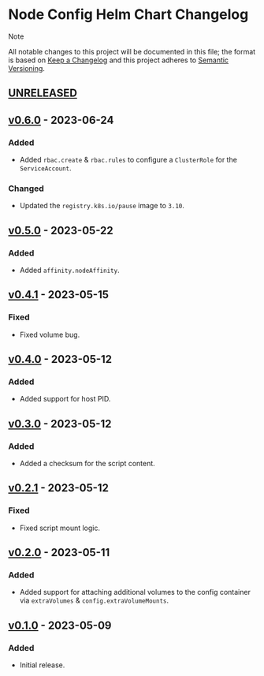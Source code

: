 # Node Config Helm Chart Changelog

> [!NOTE]
> All notable changes to this project will be documented in this file; the format is based on [Keep a Changelog](https://keepachangelog.com/en/1.0.0/) and this project adheres to [Semantic Versioning](https://semver.org/spec/v2.0.0.html).

<!--
### Added - For new features.
### Changed - For changes in existing functionality.
### Deprecated - For soon-to-be removed features.
### Removed - For now removed features.
### Fixed - For any bug fixes.
### Security - In case of vulnerabilities.
-->

## [UNRELEASED]

## [v0.6.0] - 2023-06-24

### Added

- Added `rbac.create` & `rbac.rules` to configure a `ClusterRole` for the `ServiceAccount`.

### Changed

- Updated the `registry.k8s.io/pause` image to `3.10`.

## [v0.5.0] - 2023-05-22

### Added

- Added `affinity.nodeAffinity`.

## [v0.4.1] - 2023-05-15

### Fixed

- Fixed volume bug.

## [v0.4.0] - 2023-05-12

### Added

- Added support for host PID.

## [v0.3.0] - 2023-05-12

### Added

- Added a checksum for the script content.

## [v0.2.1] - 2023-05-12

### Fixed

- Fixed script mount logic.

## [v0.2.0] - 2023-05-11

### Added

- Added support for attaching additional volumes to the config container via `extraVolumes` & `config.extraVolumeMounts`.

## [v0.1.0] - 2023-05-09

### Added

- Initial release.

<!--
RELEASE LINKS
-->
[UNRELEASED]: https://github.com/stevehipwell/helm-charts/tree/main/charts/node-config
[v0.6.0]: https://github.com/stevehipwell/helm-charts/releases/tag/node-config-0.6.0
[v0.5.0]: https://github.com/stevehipwell/helm-charts/releases/tag/node-config-0.5.0
[v0.4.1]: https://github.com/stevehipwell/helm-charts/releases/tag/node-config-0.4.1
[v0.4.0]: https://github.com/stevehipwell/helm-charts/releases/tag/node-config-0.4.0
[v0.3.0]: https://github.com/stevehipwell/helm-charts/releases/tag/node-config-0.3.0
[v0.2.1]: https://github.com/stevehipwell/helm-charts/releases/tag/node-config-0.2.1
[v0.2.0]: https://github.com/stevehipwell/helm-charts/releases/tag/node-config-0.2.0
[v0.1.0]: https://github.com/stevehipwell/helm-charts/releases/tag/node-config-0.1.0
